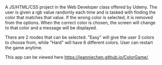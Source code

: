 
A JS/HTML/CSS project in the Web Developer class offered by Udemy. The user is given a rgb value randomly each time and is tasked with finding the color that matches that value. If the wrong color is selected, it is removed from the options. When the correct color is chosen, the screen will change to that color and a message will be displayed.

There are 2 modes that can be selected. "Easy" will give the user 3 colors to choose from, while "Hard" will have 6 different colors. User can restart the game anytime.

This app can be viewed here https://jeanniechen.github.io/ColorGame/.